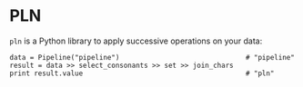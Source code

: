 # PLN

`pln` is a Python library to apply successive operations on your data:


```
data = Pipeline("pipeline")                               # "pipeline"
result = data >> select_consonants >> set >> join_chars   
print result.value                                        # "pln"
```

